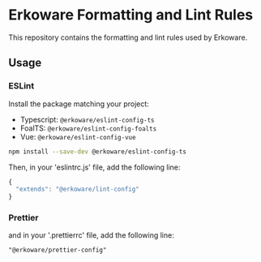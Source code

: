 # Erkoware Formatting and Lint Rules

This repository contains the formatting and lint rules used by Erkoware.

## Usage

### ESLint

Install the package matching your project:

- Typescript: `@erkoware/eslint-config-ts`
- FoalTS: `@erkoware/eslint-config-foalts`
- Vue: `@erkoware/eslint-config-vue`

```bash
npm install --save-dev @erkoware/eslint-config-ts
```

Then, in your 'eslintrc.js' file, add the following line:

```js
{
  "extends": "@erkoware/lint-config"
}

```

### Prettier

and in your '.prettierrc' file, add the following line:

```txt
"@erkoware/prettier-config"
```
